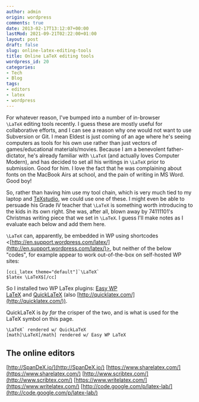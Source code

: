 ```yaml
---
author: admin
origin: wordpress
comments: true
date: 2013-02-17T13:12:07+00:00
lastMod: 2021-09-21T02:22:00+01:00
layout: post
draft: false
slug: online-latex-editing-tools
title: Online LaTeX editing tools
wordpress_id: 20
categories:
- Tech
- Blog
tags:
- editors
- latex
- wordpress
---
```


For whatever reason, I've bumped into a number of in-browser `\LaTeX` editing tools recently. I guess these are mostly useful for collaborative efforts, and I can see a reason why one would not want to use Subversion or Git. I mean Eldest is just coming of an age where he's seeing computers as tools for his own use rather than just vectors of games/educational materials/movies. Because I am a benevolent father-dictator, he's already familiar with `\LaTeX` (and actually loves Computer Modern), and has decided to set all his writings in `\LaTeX` prior to submission. Good for him. I love the fact that he was complaining about fonts on the MacBook Airs at school, and the pain of writing in MS Word. Good boy!

So, rather than having him use my tool chain, which is very much tied to my laptop and [TeXstudio](http://texstudio.sourceforge.net/), we could use one of these. I might even be able to persuade his Grade IV teacher that `\LaTeX` is something worth introducing to the kids in its own right. She was, after all, blown away by 74111101's Christmas writing piece that we set in `\LaTeX`. I guess I'll make notes as I evaluate each below and add them here.

`\LaTeX` can, apparently, be embedded in WP using shortcodes <[http://en.support.wordpress.com/latex/](http://en.support.wordpress.com/latex/)>, but neither of the below "codes", for example appear to work out-of-the-box on self-hosted WP sites:

```
[cci_latex theme="default"]`\LaTeX`
$latex \LaTeX$[/cc]
```

So I installed two WP LaTex plugins: [Easy WP LaTeX](http://wordpress.org/extend/plugins/easy-wp-latex-lite/) and [QuickLaTeX](http://www.holoborodko.com/pavel/quicklatex/) (also [http://quicklatex.com/](http://quicklatex.com/)).

QuickLaTeX is *by far* the crisper of the two, and is what is used for the LaTeX symbol on this page.

```
\LaTeX` rendered w/ QuickLaTeX
[math]\LaTeX[/math] rendered w/ Easy WP LaTeX
```

## The online editors
[http://SpanDeX.io/](http://SpanDeX.io/)
[https://www.sharelatex.com/](https://www.sharelatex.com/)
[http://www.scribtex.com/](http://www.scribtex.com/)
[https://www.writelatex.com/](https://www.writelatex.com/)
[http://code.google.com/p/latex-lab/](http://code.google.com/p/latex-lab/)

